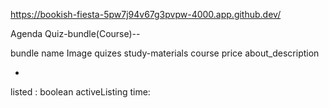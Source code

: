 https://bookish-fiesta-5pw7j94v67g3pvpw-4000.app.github.dev/


Agenda 
 Quiz-bundle(Course)--

bundle name
Image
quizes
study-materials
course
price
about_description

- 
listed : boolean
activeListing time: 


